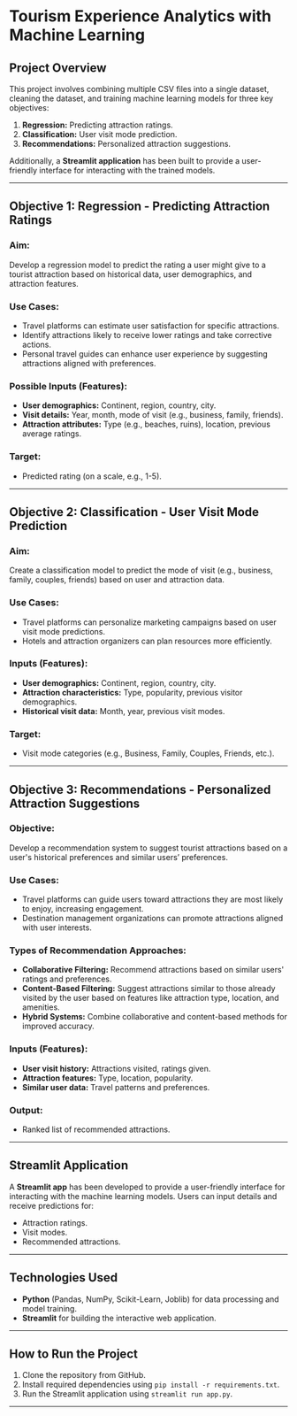 # Tourism Experience Analytics with Machine Learning

## Project Overview
This project involves combining multiple CSV files into a single dataset, cleaning the dataset, and training machine learning models for three key objectives:

1. **Regression:** Predicting attraction ratings.
2. **Classification:** User visit mode prediction.
3. **Recommendations:** Personalized attraction suggestions.

Additionally, a **Streamlit application** has been built to provide a user-friendly interface for interacting with the trained models.

---

## Objective 1: Regression - Predicting Attraction Ratings

### **Aim:**
Develop a regression model to predict the rating a user might give to a tourist attraction based on historical data, user demographics, and attraction features.

### **Use Cases:**
- Travel platforms can estimate user satisfaction for specific attractions.
- Identify attractions likely to receive lower ratings and take corrective actions.
- Personal travel guides can enhance user experience by suggesting attractions aligned with preferences.

### **Possible Inputs (Features):**
- **User demographics:** Continent, region, country, city.
- **Visit details:** Year, month, mode of visit (e.g., business, family, friends).
- **Attraction attributes:** Type (e.g., beaches, ruins), location, previous average ratings.

### **Target:**
- Predicted rating (on a scale, e.g., 1-5).

---

## Objective 2: Classification - User Visit Mode Prediction

### **Aim:**
Create a classification model to predict the mode of visit (e.g., business, family, couples, friends) based on user and attraction data.

### **Use Cases:**
- Travel platforms can personalize marketing campaigns based on user visit mode predictions.
- Hotels and attraction organizers can plan resources more efficiently.

### **Inputs (Features):**
- **User demographics:** Continent, region, country, city.
- **Attraction characteristics:** Type, popularity, previous visitor demographics.
- **Historical visit data:** Month, year, previous visit modes.

### **Target:**
- Visit mode categories (e.g., Business, Family, Couples, Friends, etc.).

---

## Objective 3: Recommendations - Personalized Attraction Suggestions

### **Objective:**
Develop a recommendation system to suggest tourist attractions based on a user's historical preferences and similar users’ preferences.

### **Use Cases:**
- Travel platforms can guide users toward attractions they are most likely to enjoy, increasing engagement.
- Destination management organizations can promote attractions aligned with user interests.

### **Types of Recommendation Approaches:**
- **Collaborative Filtering:** Recommend attractions based on similar users' ratings and preferences.
- **Content-Based Filtering:** Suggest attractions similar to those already visited by the user based on features like attraction type, location, and amenities.
- **Hybrid Systems:** Combine collaborative and content-based methods for improved accuracy.

### **Inputs (Features):**
- **User visit history:** Attractions visited, ratings given.
- **Attraction features:** Type, location, popularity.
- **Similar user data:** Travel patterns and preferences.

### **Output:**
- Ranked list of recommended attractions.

---

## Streamlit Application
A **Streamlit app** has been developed to provide a user-friendly interface for interacting with the machine learning models. Users can input details and receive predictions for:
- Attraction ratings.
- Visit modes.
- Recommended attractions.

---

## Technologies Used
- **Python** (Pandas, NumPy, Scikit-Learn, Joblib) for data processing and model training.
- **Streamlit** for building the interactive web application.

---

## How to Run the Project
1. Clone the repository from GitHub.
2. Install required dependencies using `pip install -r requirements.txt`.
4. Run the Streamlit application using `streamlit run app.py`.

---
